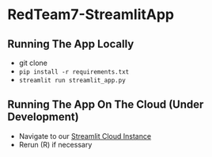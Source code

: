 # RedTeam7-StreamlitApp

## Running The App Locally
* git clone
* `pip install -r requirements.txt`
* `streamlit run streamlit_app.py`

## Running The App On The Cloud (Under Development)
* Navigate to our [Streamlit Cloud Instance](https://sfc-gh-jshaffer-redteam7-streamlitapp-streamlit-app-ktk5m4.streamlitapp.com/)
* Rerun (R) if necessary
